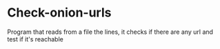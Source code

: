 # Check-onion-urls
Program that reads from a file the lines, it checks if there are any url and test if it's reachable
